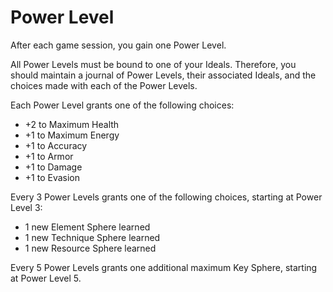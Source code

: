 # Power Level

After each game session, you gain one Power Level.

All Power Levels must be bound to one of your Ideals. Therefore, you should maintain a journal of Power Levels, their associated Ideals, and the choices made with each of the Power Levels.

Each Power Level grants one of the following choices:

- +2 to Maximum Health
- +1 to Maximum Energy
- +1 to Accuracy
- +1 to Armor
- +1 to Damage
- +1 to Evasion

Every 3 Power Levels grants one of the following choices, starting at Power Level 3:

- 1 new Element Sphere learned
- 1 new Technique Sphere learned
- 1 new Resource Sphere learned

Every 5 Power Levels grants one additional maximum Key Sphere, starting at Power Level 5.
